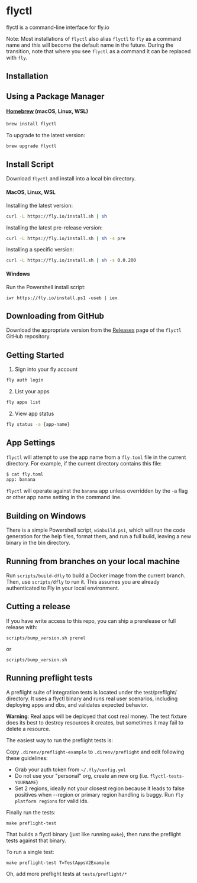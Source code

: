 # flyctl

flyctl is a command-line interface for fly.io

Note: Most installations of `flyctl` also alias `flyctl` to `fly` as a command name and this will become the default name in the future.
During the transition, note that where you see `flyctl` as a command it can be replaced with `fly`.

## Installation

## Using a Package Manager

#### [Homebrew](https://brew.sh) (macOS, Linux, WSL)

```bash
brew install flyctl
```
To upgrade to the latest version:

```bash
brew upgrade flyctl
```

## Install Script

Download `flyctl` and install into a local bin directory.

#### MacOS, Linux, WSL

Installing the latest version:

```bash
curl -L https://fly.io/install.sh | sh
```

Installing the latest pre-release version:

```bash
curl -L https://fly.io/install.sh | sh -s pre
```

Installing a specific version:

```bash
curl -L https://fly.io/install.sh | sh -s 0.0.200
```

#### Windows

Run the Powershell install script:

```
iwr https://fly.io/install.ps1 -useb | iex
```


## Downloading from GitHub

Download the appropriate version from the [Releases](https://github.com/superfly/flyctl/releases) page of the `flyctl` GitHub repository.

## Getting Started

1. Sign into your fly account

```bash
fly auth login
```

2. List your apps

```bash
fly apps list
```

2. View app status

```bash
fly status -a {app-name}
```

## App Settings

`flyctl` will attempt to use the app name from a `fly.toml` file in the current directory. For example, if the current directory contains this file:


```bash
$ cat fly.toml
app: banana
```

`flyctl` will operate against the `banana` app unless overridden by the -a flag or other app name setting in the command line.

## Building on Windows

There is a simple Powershell script, `winbuild.ps1`, which will run the code generation for the help files, format them, and run a full build, leaving a new binary in the bin directory.

## Running from branches on your local machine

Run `scripts/build-dfly` to build a Docker image from the current branch. Then, use `scripts/dfly` to run it. This assumes you are already
authenticated to Fly in your local environment.

## Cutting a release

If you have write access to this repo, you can ship a prerelease or full release with:

`scripts/bump_version.sh prerel`

or

`scripts/bump_version.sh`

## Running preflight tests

A preflight suite of integration tests is located under the test/preflight/ directory. It uses a flyctl binary and runs real user scenarios, including deploying apps and dbs, and validates expected behavior.

**Warning**: Real apps will be deployed that cost real money. The test fixture does its best to destroy resources it creates, but sometimes it may fail to delete a resource.

The easiest way to run the preflight tests is:

Copy `.direnv/preflight-example` to `.direnv/preflight` and edit following these guidelines:

* Grab your auth token from `~/.fly/config.yml`
* Do not use your "personal" org, create an new org (i.e. `flyctl-tests-YOURNAME`)
* Set 2 regions, ideally not your closest region because it leads
  to false positives when --region or primary region handling is buggy.
	Run `fly platform regions` for valid ids.

Finally run the tests:

	make preflight-test

That builds a flyctl binary (just like running `make`), then runs the preflight tests against that binary.

To run a single test:

```
make preflight-test T=TestAppsV2Example
```

Oh, add more preflight tests at `tests/preflight/*`
